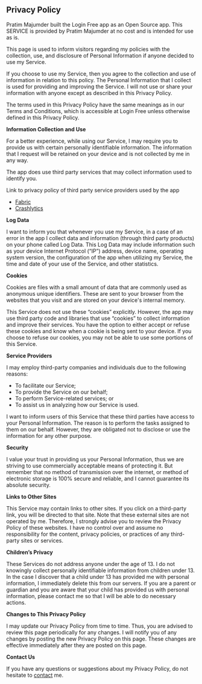 <!DOCTYPE html PUBLIC "-//W3C//DTD XHTML 1.0 Transitional//EN"
    "http://www.w3.org/TR/xhtml1/DTD/xhtml1-transitional.dtd">
<html xmlns="http://www.w3.org/1999/xhtml">
  <body>
    <h2>
      Privacy Policy
    </h2>
    <p>
      Pratim Majumder built the Login Free app as an Open Source
      app. This SERVICE is provided by Pratim Majumder at no cost
      and is intended for use as is.
    </p>
    <p>
      This page is used to inform visitors regarding my policies
      with the collection, use, and disclosure of Personal
      Information if anyone decided to use my Service.
    </p>
    <p>
      If you choose to use my Service, then you agree to the
      collection and use of information in relation to this policy.
      The Personal Information that I collect is used for providing
      and improving the Service. I will not use or share your
      information with anyone except as described in this Privacy
      Policy.
    </p>
    <p>
      The terms used in this Privacy Policy have the same meanings
      as in our Terms and Conditions, which is accessible at Login
      Free unless otherwise defined in this Privacy Policy.
    </p>
    <p>
      <strong>Information Collection and Use</strong>
    </p>
    <p>
      For a better experience, while using our Service, I may
      require you to provide us with certain personally
      identifiable information. The information that I request will
      be retained on your device and is not collected by me in any
      way.
    </p>
    <p>
      The app does use third party services that may collect
      information used to identify you.
    </p>
    <div>
      <p>
        Link to privacy policy of third party service providers
        used by the app
      </p>
      <ul>
        <!----><!----><!---->
        <li>
          <a href="https://fabric.io/privacy" target=
          "_blank">Fabric</a>
        </li>
        <li>
          <a href=
          "http://try.crashlytics.com/terms/privacy-policy.pdf"
          target="_blank">Crashlytics</a>
        </li><!---->
      </ul>
    </div>
    <p>
      <strong>Log Data</strong>
    </p>
    <p>
      I want to inform you that whenever you use my Service, in a
      case of an error in the app I collect data and information
      (through third party products) on your phone called Log Data.
      This Log Data may include information such as your device
      Internet Protocol (“IP”) address, device name, operating
      system version, the configuration of the app when utilizing
      my Service, the time and date of your use of the Service, and
      other statistics.
    </p>
    <p>
      <strong>Cookies</strong>
    </p>
    <p>
      Cookies are files with a small amount of data that are
      commonly used as anonymous unique identifiers. These are sent
      to your browser from the websites that you visit and are
      stored on your device's internal memory.
    </p>
    <p>
      This Service does not use these “cookies” explicitly.
      However, the app may use third party code and libraries that
      use “cookies” to collect information and improve their
      services. You have the option to either accept or refuse
      these cookies and know when a cookie is being sent to your
      device. If you choose to refuse our cookies, you may not be
      able to use some portions of this Service.
    </p>
    <p>
      <strong>Service Providers</strong>
    </p>
    <p>
      I may employ third-party companies and individuals due to the
      following reasons:
    </p>
    <ul>
      <li>To facilitate our Service;
      </li>
      <li>To provide the Service on our behalf;
      </li>
      <li>To perform Service-related services; or
      </li>
      <li>To assist us in analyzing how our Service is used.
      </li>
    </ul>
    <p>
      I want to inform users of this Service that these third
      parties have access to your Personal Information. The reason
      is to perform the tasks assigned to them on our behalf.
      However, they are obligated not to disclose or use the
      information for any other purpose.
    </p>
    <p>
      <strong>Security</strong>
    </p>
    <p>
      I value your trust in providing us your Personal Information,
      thus we are striving to use commercially acceptable means of
      protecting it. But remember that no method of transmission
      over the internet, or method of electronic storage is 100%
      secure and reliable, and I cannot guarantee its absolute
      security.
    </p>
    <p>
      <strong>Links to Other Sites</strong>
    </p>
    <p>
      This Service may contain links to other sites. If you click
      on a third-party link, you will be directed to that site.
      Note that these external sites are not operated by me.
      Therefore, I strongly advise you to review the Privacy Policy
      of these websites. I have no control over and assume no
      responsibility for the content, privacy policies, or
      practices of any third-party sites or services.
    </p>
    <p>
      <strong>Children’s Privacy</strong>
    </p>
    <p>
      These Services do not address anyone under the age of 13. I
      do not knowingly collect personally identifiable information
      from children under 13. In the case I discover that a child
      under 13 has provided me with personal information, I
      immediately delete this from our servers. If you are a parent
      or guardian and you are aware that your child has provided us
      with personal information, please contact me so that I will
      be able to do necessary actions.
    </p>
    <p>
      <strong>Changes to This Privacy Policy</strong>
    </p>
    <p>
      I may update our Privacy Policy from time to time. Thus, you
      are advised to review this page periodically for any changes.
      I will notify you of any changes by posting the new Privacy
      Policy on this page. These changes are effective immediately
      after they are posted on this page.
    </p>
    <p>
      <strong>Contact Us</strong>
    </p>
    <p>
      If you have any questions or suggestions about my Privacy
      Policy, do not hesitate to <a href=
      "https://exploitrme.wordpress.com">contact</a> me.
    </p>
  </body>
</html>

